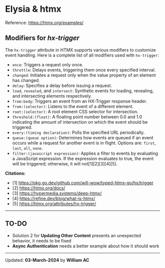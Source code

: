 # Elysia & htmx

Reference: https://htmx.org/examples/

## Modifiers for ***hx-trigger***

The `hx-trigger` attribute in HTMX supports various modifiers to customize event handling. Here is a complete list of all modifiers used with `hx-trigger`:

- `once`: Triggers a request only once.
- `throttle`: Delays events, triggering them once every specified interval.
- `changed`: Initiates a request only when the value property of an element has changed.
- `delay`: Specifies a delay before issuing a request.
- `load`, `revealed`, and `intersect`: Synthetic events for loading, revealing, and intersecting elements respectively.
- `from:body`: Triggers an event from an HX-Trigger response header.
- `from:(selector)`: Listens to the event of a different element.
- `root:(selector)`: A root element CSS selector for intersection.
- `threshold:(float)`: A floating point number between 0.0 and 1.0 indicating the amount of intersection on which the event should be triggered.
- `every:(timing declaration)`: Polls the specified URL periodically.
- `queue:(queue option)`: Determines how events are queued if an event occurs while a request for another event is in flight. Options are: `first`, `last`, `all`, `none`.
- `filter:(javascript expression)`: Applies a filter to events by evaluating a JavaScript expression. If the expression evaluates to true, the event will be triggered; otherwise, it will not[1][2][3][4][5].

**Citations:**
- [1] https://pkg.go.dev/github.com/will-wow/typed-htmx-go/hx/trigger
- [2] https://htmx.org/docs/
- [3] https://hypermedia.systems/deep-htmx/
- [4] https://refine.dev/blog/what-is-htmx/
- [5] https://htmx.org/attributes/hx-trigger/

---
## TO-DO

- Solution 2 for **Updating Other Content** presents an unexpected behavior, it needs to be fixed
- **Async Authentication** needs a better example about how it should work

---

Updated: **03-March-2024** by **William AC**
